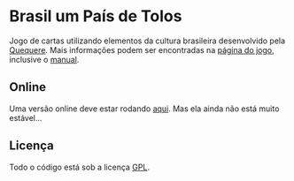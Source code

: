 Brasil um País de Tolos
=======================

Jogo de cartas utilizando elementos da cultura brasileira desenvolvido pela [Quequere](http://quequere.com.br).
Mais informações podem ser encontradas na [página do jogo](http://quequere.com.br/jogos/#brasil-um-pais-de-tolos), inclusive o [manual](http://quequere.com.br/wp-content/uploads/2013/05/Manual_Brasil_Um_Pais_de_Tolos.pdf). 

Online
------

Uma versão online deve estar rodando [aqui](http://brasil-umpaisdetolos.rhcloud.com/).
Mas ela ainda não está muito estável...

Licença
-------

Todo o código está sob a licença [GPL](http://www.gnu.org/copyleft/gpl.html).

